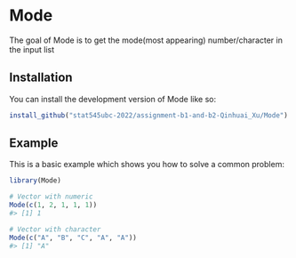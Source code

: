 
<!-- README.md is generated from README.Rmd. Please edit that file -->

# Mode

<!-- badges: start -->
<!-- badges: end -->

The goal of Mode is to get the mode(most appearing) number/character in
the input list

## Installation

You can install the development version of Mode like so:

``` r
install_github("stat545ubc-2022/assignment-b1-and-b2-Qinhuai_Xu/Mode")
```

## Example

This is a basic example which shows you how to solve a common problem:

``` r
library(Mode)

# Vector with numeric
Mode(c(1, 2, 1, 1, 1))
#> [1] 1

# Vector with character
Mode(c("A", "B", "C", "A", "A"))
#> [1] "A"
```
